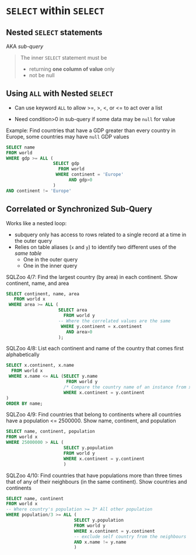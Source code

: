 # `SELECT` within `SELECT`

## Nested `SELECT` statements

AKA *sub-query*

> The inner `SELECT` statement must be
> * returning **one column of value** only
> * not be null

## Using `ALL` with Nested `SELECT`

* Can use keyword `ALL`  to allow >=, >, <, or <= to act over a list

* Need condition>0 in sub-query if some data may be `null` for value

Example: Find countries that have a GDP greater than every country in Europe, some countries may have `null` GDP values
```sql
SELECT name
FROM world
WHERE gdp >= ALL (
                  SELECT gdp
                    FROM world
                   WHERE continent = 'Europe'
                        AND gdp>0
                  )
AND continent != 'Europe'
```

## Correlated or Synchronized Sub-Query

Works like a nested loop:
* subquery only has access to rows related to a single record at a time in the outer query
* Relies on table aliases (`x` and `y`) to identify two different uses of the *same table*
  * One in the outer query
  * One in the inner query

SQLZoo 4/7: Find the largest country (by area) in each continent. Show continent, name, and area
```sql
SELECT continent, name, area
   FROM world x
 WHERE area >= ALL (
                    SELECT area
                      FROM world y
                    -- Where the correlated values are the same
                     WHERE y.continent = x.continent
                       AND area>0
                    );
```

SQLZoo 4/8: List each continent and name of the country that comes first alphabetically
```sql
SELECT x.continent, x.name
  FROM world x
 WHERE x.name <= ALL (SELECT y.name
                       FROM world y
                      /* Compare the country name of an instance from x with the country name of an instance from y if they share the same continent */
                      WHERE x.continent = y.continent
)
ORDER BY name;
```

SQLZoo 4/9: Find countries that belong to continents where all countries have a population <= 2500000. Show name, continent, and population
```sql
SELECT name, continent, population
FROM world x
WHERE 25000000 > ALL (
                      SELECT y.population
                      FROM world y
                      WHERE x.continent = y.continent
                      )
```

SQLZoo 4/10: Find countries that have populations more than three times that of any of their neighbours (in the same continent). Show countries and continents
```sql
SELECT name, continent
FROM world x
-- Where country's population >= 3* All other population
WHERE population/3 >= ALL (
                          SELECT y.population
                          FROM world y
                          WHERE x.continent = y.continent
                          -- exclude self country from the neighbours
                          AND x.name != y.name
                          )
```